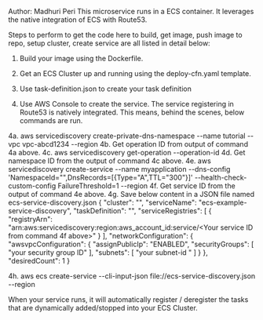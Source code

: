 Author: Madhuri Peri
This microservice runs in a ECS container.
It leverages the native integration of ECS with Route53.

Steps to perform to get the code here to build, get image, push image to repo, setup cluster, create service are all listed in detail below:

1. Build your image using the Dockerfile.

2. Get an ECS Cluster up and running using the deploy-cfn.yaml template.
 
3. Use task-definition.json to create your task definition

4. Use AWS Console to create the service. The service registering in Route53 is natively integrated. This means, behind the scenes, below commands are run.

4a.  aws servicediscovery create-private-dns-namespace --name tutorial --vpc vpc-abcd1234 --region <your-region>
4b.  Get operation ID from output of command 4a above.
4c.  aws servicediscovery get-operation --operation-id <Operation ID from command above>
4d.  Get namespace ID from the output of command 4c above.
4e.  aws servicediscovery create-service --name myapplication --dns-config 'NamespaceId="<NamespaceId from command above>",DnsRecords=[{Type="A",TTL="300"}]' --health-check-custom-config FailureThreshold=1 --region <your-region>
4f.  Get service ID from the output of command 4e above.
4g.  Save below content in a JSON file named ecs-service-discovery.json
{
    "cluster": "<Your cluster name>",
    "serviceName": "ecs-example-service-discovery",
    "taskDefinition": "<Your task definition above>",
    "serviceRegistries": [
       {
          "registryArn": "arn:aws:servicediscovery:region:aws_account_id:service/<Your service ID from command 4f above>"
       }
    ],
    "networkConfiguration": {
       "awsvpcConfiguration": {
          "assignPublicIp": "ENABLED",
          "securityGroups": [ "your security group ID" ],
          "subnets": [ "your subnet-id " ]
       }
    },
    "desiredCount": 1
}

4h. aws ecs create-service --cli-input-json file://ecs-service-discovery.json --region <your region>



When your service runs, it will automatically register / deregister the tasks that are dynamically added/stopped into your ECS Cluster.


